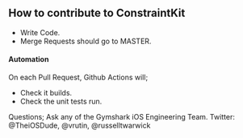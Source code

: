 ## How to contribute to ConstraintKit

- Write Code.
- Merge Requests should go to MASTER.

#### **Automation**

On each Pull Request, Github Actions will;

- Check it builds.
- Check the unit tests run.

Questions; Ask any of the Gymshark iOS Engineering Team.
Twitter: @TheiOSDude, @vrutin, @russelltwarwick

